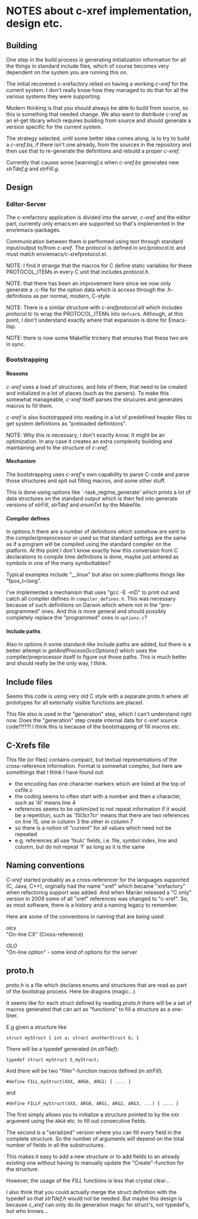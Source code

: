 # NOTES about c-xref implementation, design etc. #

## Building ##

One step in the build process is generating initialization information
for all the things in standard include files, which of course becomes
very dependent on the system you are running this on.

The initial recovered c-xrefactory relied on having a working _c-xref_
for the current system. I don't really know how they managed to do
that for all the various systems they were supporting.

Modern thinking is that you should always be able to build from
source, so this is something that needed change. We also want to
distribute _c-xref_ as an el-get library which requires building from
source and should generate a version specific for the current system.

The strategy selected, until some better idea comes along, is to try
to build a _c-xref.bs_, if there isn't one already, from the sources in
the repository and then use that to re-generate the definitions and
rebuild a proper _c-xref_.

Currently that causes some [warning]:s when _c-xref.bs_ generates new
_strTdef.g_ and _strFill.g_.

## Design ##

### Editor-Server

The c-xrefactory application is divided into the server, _c-xref_ and
the editor part, currently only emacs:en are supported so that's
implemented in the env/emacs-packages.

Communication between them is performed using text through standard
input/output to/from _c-xref_. The protocol is defined in
src/protocol.tc and must match env/emacs/c-xrefprotocol.el.

NOTE: I find it strange that the macros for C define static variables for
these PROTOCOL_ITEMs in every C unit that includes _protocol.h_.

NOTE: that there has been an improvement here since we now only
generate a .c-file for the option data which is access through the
.h-definitions as per normal, modern, C-style.

NOTE: There is a similar structure with _c-xrefprotocol.elt_ which
includes _protocol.tc_ to wrap the PROTOCOL_ITEMs into
`defvar`s. Although, at this point, I don't understand exactly where
that expansion is done for Emacs-lisp.

NOTE: there is now some Makefile trickery that ensures that these two
are in sync.


### Bootstrapping

#### Reasons

_c-xref_ uses a load of structures, and lists of them, that need to be
created and initialized in a lot of places (such as the parsers). To
make this somewhat manageable, _c-xref_ itself parses the strucures
and generates macros to fill them.

_c-xref_ is also bootstrapped into reading in a lot of predefined
header files to get system definitions as "preloaded
definitions".

NOTE: Why this is necessary, I don't exactly know. It might be an
optimization. In any case it creates an extra complexity building and
maintaining and to the structure of _c-xref_.

#### Mechanism

The bootstrapping uses _c-xref_'s own capability to parse C-code and
parse those structures and spit out filling macros, and some other
stuff.

This is done using options like `-task_regime_generate' which prints a
lot of data structures on the standard output which is then fed into
generate versions of _strFill_, _strTdef_ and _enumTxt_ by the
Makefile.

#### Compiler defines

In _options.h_ there are a number of definitions which somehow are
sent to the compiler/preprocessor or used so that standard settings
are the same as if a program will be compiled using the standard
compiler on the platform. At this point I don't know exactly how this
conversion from C declarations to compile time definitions is done,
maybe just entered as symbols in one of the many symboltables?

Typical examples include "__linux" but also on some platforms things
like "fpos_t=long".

I've implemented a mechanism that uses "gcc -E -mD" to print out and
catch all compiler defines in `compiler_defines.h`. This was necessary
because of such definitions on Darwin which where not in the
"pre-programmed" ones. And this is more general and should possibly
completely replace the "programmed" ones in `options.c`?

#### Include paths

Also in _options.h_ some standard-like include paths are added, but
there is a better attempt in _getAndProcessGccOptions()_ which uses
the compiler/preprocessor itself to figure out those paths. This is
much better and should really be the only way, I think.

## Include files

Seems this code is using very old C style with a separate proto.h
where all prototypes for all externally visible functions are placed.

This file also is used in the "generation" step, which I can't
understand right now. Does the "generation" step create internal data
for c-xref source code!?!??! I think this is because of the
bootstrapping of fill macros etc.

## C-Xrefs file

This file (or files) contains compact, but textual representations of
the cross-reference information. Format is somewhat complex, but here
are somethings that I think I have found out:

- the encoding has one character markers which are listed at the top
  of cxfile.c
- the coding seems to often start with a number and then a character,
  such as '4l' means line 4
- references seems to be optimized to not repeat information if it
  would be a repetition, such as '15l3cr7cr' means that there are two
  references on line 15, one in column 3 the other in column 7
- so there is a notion of "current" for all values which need not be
  repeated
- e.g. references all use 'fsulc' fields, i.e. file, symbol index,
  line and column, but do not repeat 'f' as long as it is the same


## Naming conventions

_C-xref_ started probably as a cross-referencer for the languages
supported (C, Java, C++), orginally had the name "xref" which became
"xrefactory" when refactoring support was added. And when Mariàn
released a "C only" version in 2009 some of all "xref" references was
changed to "c-xref". So, as most software, there is a history and a
naming legacy to remember.

Here are some of the conventions in naming that are being used:

  *olcx* \
  "On-line CX" (Cross-reference)

  *OLO* \
  "On-line option" - some kind of options for the server

## proto.h

_proto.h_ is a file which declares enums and structures that are read
as part of the bootstrap process. Here be dragons (magic...).

It seems like for each struct defined by reading _proto.h_ there will
be a set of macros generated that can act as "functions" to fill a
structure as a one-liner.

E.g given a structure like

    struct myStruct { int a; struct anotherStruct b; }

There will be a typedef generated (in _strTdef_):

    typedef struct myStruct S_myStruct;

And there will be two "filler"-function macros defined (in
_strFill_):

    #define FILL_myStruct(XXX, ARG0, ARG1) { .... }

and

    #define FILLF_myStruct(XXX, ARG0, ARG1, ARG2, ARG3, ...) { .... }

The first simply allows you to initialize a structure pointed to by
the `XXX` argument using the `ARG0` etc. to fill out consecutive
fields.

The second is a "serialized" version where you can fill *every* field
in the complete structure. So the number of arguments will depend on
the total number of fields in all the substructures.

This makes it easy to add a new structure or to add fields to an already
existing one without having to manually update the "Create"-function
for tha structure.

However, the usage of the _FILL_ functions is less that crystal clear...

I also think that you could actually merge the struct definition with
the typedef so that _strTdef.h_ would not be needed. But maybe this
design is because _c_xref_ can only do its generation magic for
struct's, not typedef's, but who knows...
